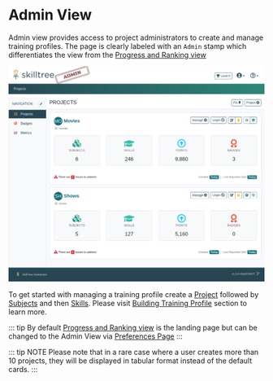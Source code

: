 # Admin View

Admin view provides access to project administrators to create and manage training profiles. 
The page is clearly labeled with an ``Admin`` stamp which differentiates the view from the [Progress and Ranking view](/dashboard/user-guide/progress-and-ranking.html)

![SkillTree Dashboard Admin View](/img/screenshots/admin/page-projects.png)

To get started with managing a training profile create a [Project](/dashboard/user-guide/projects.html) followed by [Subjects](/dashboard/user-guide/subjects.html) and then [Skills](/dashboard/user-guide/skills.html). 
Please visit [Building Training Profile](/dashboard/user-guide/#building-training-profile) section to learn more. 

::: tip
By default [Progress and Ranking view](/dashboard/user-guide/progress-and-ranking.html) is the landing page but can be changed to the Admin View via [Preferences Page](/dashboard/user-guide/settings.html#preferences)
:::

::: tip NOTE
Please note that in a rare case where a user creates more than 10 projects, they will be displayed in tabular format instead of the default cards. 
:::
